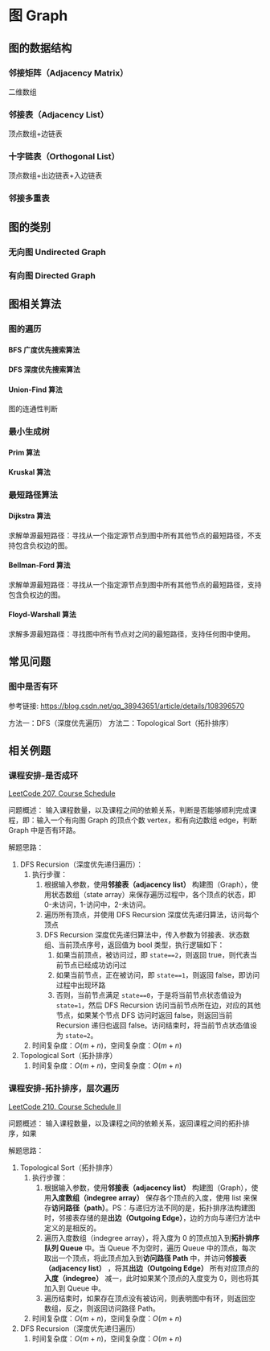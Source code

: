 # 图 Graph


## 图的数据结构


### 邻接矩阵（Adjacency Matrix）

二维数组
### 邻接表（Adjacency List）

顶点数组+边链表

### 十字链表（Orthogonal List）

顶点数组+出边链表+入边链表

### 邻接多重表



## 图的类别


### 无向图 Undirected Graph


### 有向图 Directed Graph


## 图相关算法


### 图的遍历

#### BFS 广度优先搜索算法


#### DFS 深度优先搜索算法


#### Union-Find 算法

图的连通性判断


### 最小生成树


#### Prim 算法


#### Kruskal 算法


### 最短路径算法


#### Dijkstra 算法

求解单源最短路径：寻找从一个指定源节点到图中所有其他节点的最短路径，不支持包含负权边的图。

#### Bellman-Ford 算法

求解单源最短路径：寻找从一个指定源节点到图中所有其他节点的最短路径，支持包含负权边的图。

#### Floyd-Warshall 算法

求解多源最短路径：寻找图中所有节点对之间的最短路径，支持任何图中使用。

## 常见问题

### 图中是否有环

参考链接: https://blog.csdn.net/qq_38943651/article/details/108396570

方法一：DFS（深度优先遍历）
方法二：Topological Sort（拓扑排序）

## 相关例题

### 课程安排-是否成环

[LeetCode 207. Course Schedule](https://leetcode.com/problems/course-schedule/)

问题概述：
输入课程数量，以及课程之间的依赖关系，判断是否能够顺利完成课程，即：输入一个有向图 Graph 的顶点个数 vertex，和有向边数组 edge，判断 Graph 中是否有环路。

解题思路：
1. DFS Recursion（深度优先递归遍历）：
	1. 执行步骤：
		1. 根据输入参数，使用**邻接表（adjacency list）** 构建图（Graph），使用状态数组（state array）来保存遍历过程中，各个顶点的状态，即 0-未访问，1-访问中，2-未访问。
		2. 遍历所有顶点，并使用 DFS Recursion 深度优先递归算法，访问每个顶点
		3. DFS Recursion 深度优先递归算法中，传入参数为邻接表、状态数组、当前顶点序号，返回值为 bool 类型，执行逻辑如下：
			1. 如果当前顶点，被访问过，即 `state==2`，则返回 true，则代表当前节点已经成功访问过
			2. 如果当前节点，正在被访问，即 `state==1`，则返回 false，即访问过程中出现环路
			3. 否则，当前节点满足 `state==0`，于是将当前节点状态值设为 `state=1`，然后 DFS Recursion 访问当前节点所在边，对应的其他节点，如果某个节点 DFS 访问时返回 false，则返回当前 Recursion 递归也返回 false。访问结束时，将当前节点状态值设为 `state=2`。
	2. 时间复杂度：$O(m+n)$，空间复杂度：$O(m+n)$
2. Topological Sort（拓扑排序）
	1. 时间复杂度：$O(m+n)$，空间复杂度：$O(m+n)$

### 课程安排-拓扑排序，层次遍历

[LeetCode 210. Course Schedule II](https://leetcode.com/problems/course-schedule-ii/)

问题概述：
输入课程数量，以及课程之间的依赖关系，返回课程之间的拓扑排序，如果

解题思路：
1. Topological Sort（拓扑排序）
	1. 执行步骤：
		1. 根据输入参数，使用**邻接表（adjacency list）** 构建图（Graph），使用**入度数组（indegree array）** 保存各个顶点的入度，使用 list 来保存**访问路径（path）**。PS：与递归方法不同的是，拓扑排序法构建图时，邻接表存储的是**出边（Outgoing Edge）**，边的方向与递归方法中定义的是相反的。
		2. 遍历入度数组（indegree array），将入度为 0 的顶点加入到**拓扑排序队列 Queue** 中。当 Queue 不为空时，遍历 Queue 中的顶点，每次取出一个顶点，将此顶点加入到**访问路径 Path** 中，并访问**邻接表（adjacency list）** ，将其**出边（Outgoing Edge）** 所有对应顶点的**入度（indegree）** 减一，此时如果某个顶点的入度变为 0，则也将其加入到 Queue 中。
		3. 遍历结束时，如果存在顶点没有被访问，则表明图中有环，则返回空数组，反之，则返回访问路径 Path。
	2. 时间复杂度：$O(m+n)$，空间复杂度：$O(m+n)$
2. DFS Recursion（深度优先递归遍历）
	1. 时间复杂度：$O(m+n)$，空间复杂度：$O(m+n)$